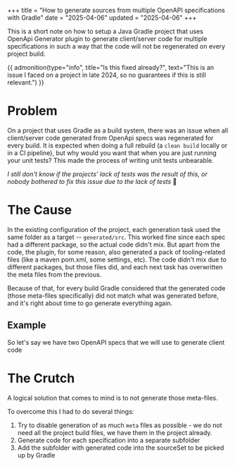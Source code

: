+++
title = "How to generate sources from multiple OpenAPI specifications with Gradle"
date = "2025-04-06"
updated = "2025-04-06"
+++

This is a short note on how to setup a Java Gradle project that uses OpenApi Generator plugin 
to generate client/server code for multiple specifications in such a way that the code will not
be regenerated on every project build.  

{{ admonition(type="info", title="Is this fixed already?", text="This is an issue I faced on a project 
in late 2024, so no guarantees if this is still relevant.") }}

# Problem

On a project that uses Gradle as a build system, there was an issue when all client/server code
generated from OpenApi specs was regenerated for every build. It is expected when doing a full rebuild
(a `clean build` locally or in a CI pipeline), but why would you want that when you are just running
your unit tests? This made the process of writing unit tests unbearable.

*I still don't know if the projects' lack of tests was the result of this,
or nobody bothered to fix this issue due to the lack of tests* 🤔

# The Cause

In the existing configuration of the project, each generation task used the same folder as a target -- `generated/src`. 
This worked fine since each spec had a different package, so the actual code didn't mix. But apart from the code, 
the plugin, for some reason, also generated a pack of tooling-related files (like a maven pom.xml, some settings, etc). 
The code didn't mix due to different packages, but those files did, and each next task has overwritten the meta files 
from the previous.  

Because of that, for every build Gradle considered that the generated code (those meta-files specifically) 
did not match what was generated before, and it's right about time to go generate everything again.

## Example

So let's say we have two OpenAPI specs that we will use to generate client code

# The Crutch

A logical solution that comes to mind is to not generate those meta-files.   

To overcome this I had to do several things:
1. Try to disable generation of as much `meta` files as possible - we do not need all the project build files, we have them in the project already.
2. Generate code for each specification into a separate subfolder
3. Add the subfolder with generated code into the sourceSet to be picked up by Gradle
